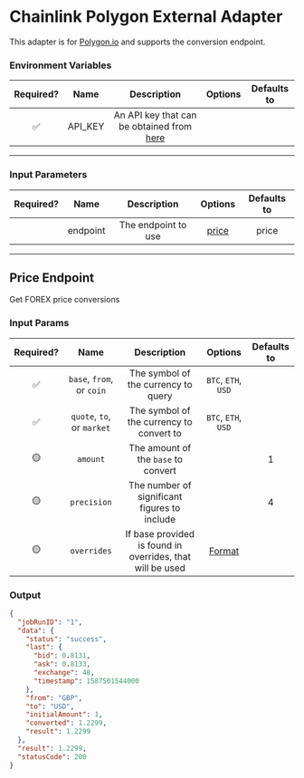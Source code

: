 # Chainlink Polygon External Adapter

This adapter is for [Polygon.io](https://polygon.io/) and supports the conversion endpoint.

### Environment Variables

| Required? |  Name   |                                   Description                                    | Options | Defaults to |
| :-------: | :-----: | :------------------------------------------------------------------------------: | :-----: | :---------: |
|    ✅     | API_KEY | An API key that can be obtained from [here](https://polygon.io/dashboard/signup) |         |             |

---

### Input Parameters

| Required? |   Name   |     Description     |         Options          | Defaults to |
| :-------: | :------: | :-----------------: | :----------------------: | :---------: |
|           | endpoint | The endpoint to use | [price](#Price-Endpoint) |    price    |

---

## Price Endpoint

Get FOREX price conversions

### Input Params

| Required? |            Name            |                 Description                  |       Options       | Defaults to |
| :-------: | :------------------------: | :------------------------------------------: | :-----------------: | :---------: |
|    ✅     | `base`, `from`, or `coin`  |     The symbol of the currency to query      | `BTC`, `ETH`, `USD` |             |
|    ✅     | `quote`, `to`, or `market` |   The symbol of the currency to convert to   | `BTC`, `ETH`, `USD` |             |
|    🟡     |          `amount`          |     The amount of the `base` to convert      |                     |      1      |
|    🟡     |        `precision`         | The number of significant figures to include |                     |      4      |
|    🟡     |   `overrides`   | If base provided is found in overrides, that will be used  | [Format](../presetSymbols.json)|             |

### Output

```json
{
  "jobRunID": "1",
  "data": {
    "status": "success",
    "last": {
      "bid": 0.8131,
      "ask": 0.8133,
      "exchange": 48,
      "timestamp": 1587501544000
    },
    "from": "GBP",
    "to": "USD",
    "initialAmount": 1,
    "converted": 1.2299,
    "result": 1.2299
  },
  "result": 1.2299,
  "statusCode": 200
}
```

